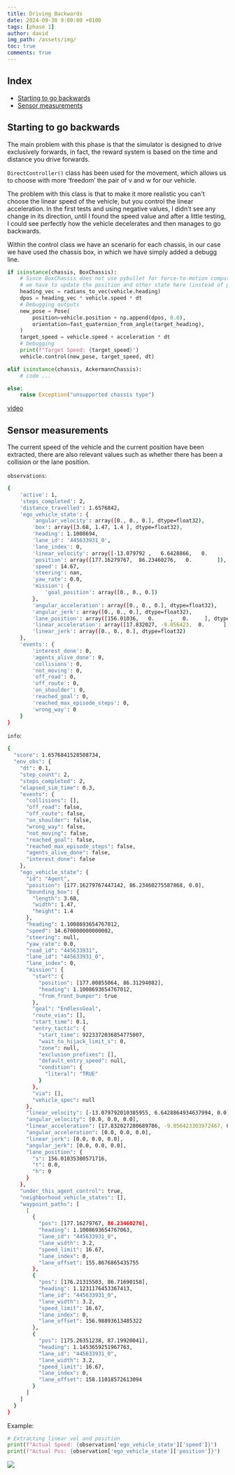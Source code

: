 ```yaml
---
title: Driving Backwards
date: 2024-09-30 9:00:00 +0100
tags: [phase 1]
author: david
img_path: /assets/img/
toc: true
comments: true
---
```


## Index

- [Starting to go backwards](#starting-to-go-backwards)
- [Sensor measurements](#sensor-measurements)

## Starting to go backwards

The main problem with this phase is that the simulator is designed to drive exclusively forwards, in fact, the reward system is based on the time and distance you drive forwards.

`DirectController()` class has been used for the movement, which allows us to choose with more ‘freedom’ the pair of v and w for our vehicle.

The problem with this class is that to make it more realistic you can't choose the linear speed of the vehicle, but you control the linear acceleration. In the first tests and using negative values, I didn't see any change in its direction, until I found the speed value and after a little testing, I could see perfectly how the vehicle decelerates and then manages to go backwards.


Within the control class we have an scenario for each chassis, in our case we have used the chassis box, in which we have simply added a debugg line.

```python
if isinstance(chassis, BoxChassis):
    # Since BoxChassis does not use pybullet for force-to-motion computations (only collision detection),
    # we have to update the position and other state here (instead of pybullet.stepSimulation()).
    heading_vec = radians_to_vec(vehicle.heading)
    dpos = heading_vec * vehicle.speed * dt
    # Debugging outputs
    new_pose = Pose(
        position=vehicle.position + np.append(dpos, 0.0),
        orientation=fast_quaternion_from_angle(target_heading),
    )
    target_speed = vehicle.speed + acceleration * dt
    # Debugging
    print(f"Target Speed: {target_speed}")
    vehicle.control(new_pose, target_speed, dt)

elif isinstance(chassis, AckermannChassis):
    # code ...

else:
    raise Exception("unsupported chassis type")
```


[video](https://drive.google.com/file/d/1lMK7ZA2XAnzIdJyMUzX-aWz7qCxdDdTA/view?usp=sharing)

## Sensor measurements

The current speed of the vehicle and the current position have been extracted, there are also relevant values such as whether there has been a collision or the lane position.


`observations`:
```bash
{
    'active': 1,
    'steps_completed': 2,
    'distance_travelled': 1.6576842,
    'ego_vehicle_state': {
        'angular_velocity': array([0., 0., 0.], dtype=float32),
        'box': array([3.68, 1.47, 1.4 ], dtype=float32),
        'heading': 1.1008694,
        'lane_id': '445633931_0',
        'lane_index': 0,
        'linear_velocity': array([-13.079792 ,   6.6428866,   0.       ], dtype=float32),
        'position': array([177.16279767,  86.23460276,   0.        ]),
        'speed': 14.67,
        'steering': nan,
        'yaw_rate': 0.0,
        'mission': {
            'goal_position': array([0., 0., 0.])
        },
        'angular_acceleration': array([0., 0., 0.], dtype=float32),
        'angular_jerk': array([0., 0., 0.], dtype=float32),
        'lane_position': array([156.01036,   0.     ,   0.     ], dtype=float32),
        'linear_acceleration': array([17.832027, -9.056423,  0.      ], dtype=float32),
        'linear_jerk': array([0., 0., 0.], dtype=float32)
    },
    'events': {
        'interest_done': 0,
        'agents_alive_done': 0,
        'collisions': 0,
        'not_moving': 0,
        'off_road': 0,
        'off_route': 0,
        'on_shoulder': 0,
        'reached_goal': 0,
        'reached_max_episode_steps': 0,
        'wrong_way': 0
    }
}

```
`info`:
```bash
{
  "score": 1.6576841528508734,
  "env_obs": {
    "dt": 0.1,
    "step_count": 2,
    "steps_completed": 2,
    "elapsed_sim_time": 0.3,
    "events": {
      "collisions": [],
      "off_road": false,
      "off_route": false,
      "on_shoulder": false,
      "wrong_way": false,
      "not_moving": false,
      "reached_goal": false,
      "reached_max_episode_steps": false,
      "agents_alive_done": false,
      "interest_done": false
    },
    "ego_vehicle_state": {
      "id": "Agent",
      "position": [177.16279767447142, 86.23460275587868, 0.0],
      "bounding_box": {
        "length": 3.68,
        "width": 1.47,
        "height": 1.4
      },
      "heading": 1.1008693654767012,
      "speed": 14.670000000000002,
      "steering": null,
      "yaw_rate": 0.0,
      "road_id": "445633931",
      "lane_id": "445633931_0",
      "lane_index": 0,
      "mission": {
        "start": {
          "position": [177.00855064, 86.31294082],
          "heading": 1.1008693654767012,
          "from_front_bumper": true
        },
        "goal": "EndlessGoal",
        "route_vias": [],
        "start_time": 0.1,
        "entry_tactic": {
          "start_time": 9223372036854775807,
          "wait_to_hijack_limit_s": 0,
          "zone": null,
          "exclusion_prefixes": [],
          "default_entry_speed": null,
          "condition": {
            "literal": "TRUE"
          }
        },
        "via": [],
        "vehicle_spec": null
      },
      "linear_velocity": [-13.079792010385955, 6.6428864934637994, 0.0],
      "angular_velocity": [0.0, 0.0, 0.0],
      "linear_acceleration": [17.832027280689786, -9.056423303972467, 0.0],
      "angular_acceleration": [0.0, 0.0, 0.0],
      "linear_jerk": [0.0, 0.0, 0.0],
      "angular_jerk": [0.0, 0.0, 0.0],
      "lane_position": {
        "s": 156.01035380571716,
        "t": 0.0,
        "h": 0
      }
    },
    "under_this_agent_control": true,
    "neighborhood_vehicle_states": [],
    "waypoint_paths": [
      [
        {
          "pos": [177.16279767, 86.23460276],
          "heading": 1.1008693654767063,
          "lane_id": "445633931_0",
          "lane_width": 3.2,
          "speed_limit": 16.67,
          "lane_index": 0,
          "lane_offset": 155.8676865435755
        },
        {
          "pos": [176.21315503, 86.71690158],
          "heading": 1.1231176453367413,
          "lane_id": "445633931_0",
          "lane_width": 3.2,
          "speed_limit": 16.67,
          "lane_index": 0,
          "lane_offset": 156.98893613485322
        },
        {
          "pos": [175.26351238, 87.19920041],
          "heading": 1.1453659251967763,
          "lane_id": "445633931_0",
          "lane_width": 3.2,
          "speed_limit": 16.67,
          "lane_index": 0,
          "lane_offset": 158.11018572613094
        }
      ]
    ]
  }
}
```


Example:
```python
# Extracting linear vel and position
print(f"Actual Speed: {observation['ego_vehicle_state']['speed']}")
print(f"Actual Pos: {observation['ego_vehicle_state']['position']}")
```


![](vel_pos.png)
